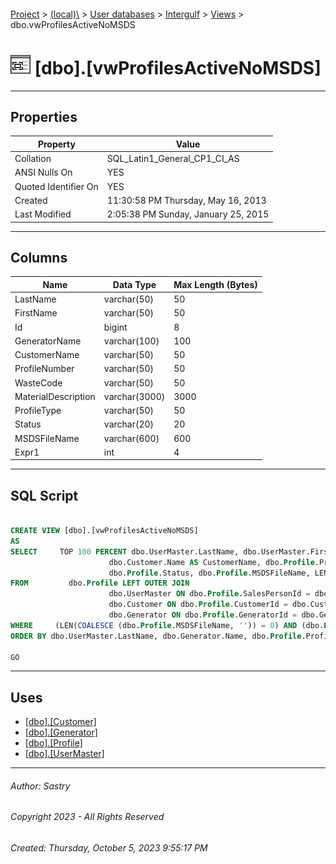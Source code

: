 #### 

[Project](../../../../index.md) > [(local)\\](../../../index.md) > [User databases](../../index.md) > [Intergulf](../index.md) > [Views](Views.md) > dbo.vwProfilesActiveNoMSDS

# ![Views](../../../../Images/View32.png) [dbo].[vwProfilesActiveNoMSDS]

---

## <a name="#properties"></a>Properties

| Property | Value |
|---|---|
| Collation | SQL_Latin1_General_CP1_CI_AS |
| ANSI Nulls On | YES |
| Quoted Identifier On | YES |
| Created | 11:30:58 PM Thursday, May 16, 2013 |
| Last Modified | 2:05:38 PM Sunday, January 25, 2015 |


---

## <a name="#columns"></a>Columns

| Name | Data Type | Max Length (Bytes) |
|---|---|---|
| LastName | varchar(50) | 50 |
| FirstName | varchar(50) | 50 |
| Id | bigint | 8 |
| GeneratorName | varchar(100) | 100 |
| CustomerName | varchar(50) | 50 |
| ProfileNumber | varchar(50) | 50 |
| WasteCode | varchar(50) | 50 |
| MaterialDescription | varchar(3000) | 3000 |
| ProfileType | varchar(50) | 50 |
| Status | varchar(20) | 20 |
| MSDSFileName | varchar(600) | 600 |
| Expr1 | int | 4 |


---

## <a name="#sqlscript"></a>SQL Script

```sql

CREATE VIEW [dbo].[vwProfilesActiveNoMSDS]
AS
SELECT     TOP 100 PERCENT dbo.UserMaster.LastName, dbo.UserMaster.FirstName, dbo.Profile.Id, dbo.Generator.Name AS GeneratorName, 
                      dbo.Customer.Name AS CustomerName, dbo.Profile.ProfileNumber, dbo.Profile.WasteCode, dbo.Profile.MaterialDescription, dbo.Profile.ProfileType, 
                      dbo.Profile.Status, dbo.Profile.MSDSFileName, LEN(COALESCE (dbo.Profile.MSDSFileName, '')) AS Expr1
FROM         dbo.Profile LEFT OUTER JOIN
                      dbo.UserMaster ON dbo.Profile.SalesPersonId = dbo.UserMaster.UserName LEFT OUTER JOIN
                      dbo.Customer ON dbo.Profile.CustomerId = dbo.Customer.Id LEFT OUTER JOIN
                      dbo.Generator ON dbo.Profile.GeneratorId = dbo.Generator.Id
WHERE     (LEN(COALESCE (dbo.Profile.MSDSFileName, '')) = 0) AND (dbo.Profile.Status = 'Active') AND (dbo.Profile.ProfileType <> 'Waste')
ORDER BY dbo.UserMaster.LastName, dbo.Generator.Name, dbo.Profile.ProfileType

GO

```


---

## <a name="#uses"></a>Uses

* [[dbo].[Customer]](../Tables/dbo_Customer.md)
* [[dbo].[Generator]](../Tables/dbo_Generator.md)
* [[dbo].[Profile]](../Tables/dbo_Profile.md)
* [[dbo].[UserMaster]](../Tables/dbo_UserMaster.md)


---

###### Author:  Sastry

###### Copyright 2023 - All Rights Reserved

###### Created: Thursday, October 5, 2023 9:55:17 PM

